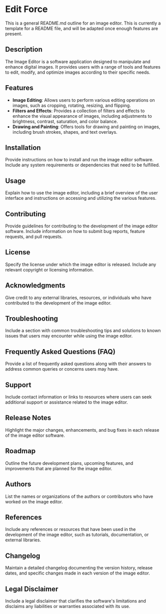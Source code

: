 # Edit Force

This is a general README.md outline for an image editor. This is currently a template for a README file, and will be adapted once enough features are present.

## Description

The Image Editor is a software application designed to manipulate and enhance digital images. It provides users with a range of tools and features to edit, modify, and optimize images according to their specific needs.

## Features

- **Image Editing**: Allows users to perform various editing operations on images, such as cropping, rotating, resizing, and flipping.
- **Filters and Effects**: Provides a collection of filters and effects to enhance the visual appearance of images, including adjustments to brightness, contrast, saturation, and color balance.
- **Drawing and Painting**: Offers tools for drawing and painting on images, including brush strokes, shapes, and text overlays.

## Installation

Provide instructions on how to install and run the image editor software. Include any system requirements or dependencies that need to be fulfilled.

## Usage

Explain how to use the image editor, including a brief overview of the user interface and instructions on accessing and utilizing the various features.

## Contributing

Provide guidelines for contributing to the development of the image editor software. Include information on how to submit bug reports, feature requests, and pull requests.

## License

Specify the license under which the image editor is released. Include any relevant copyright or licensing information.

## Acknowledgments

Give credit to any external libraries, resources, or individuals who have contributed to the development of the image editor.

## Troubleshooting

Include a section with common troubleshooting tips and solutions to known issues that users may encounter while using the image editor.

## Frequently Asked Questions (FAQ)

Provide a list of frequently asked questions along with their answers to address common queries or concerns users may have.

## Support

Include contact information or links to resources where users can seek additional support or assistance related to the image editor.

## Release Notes

Highlight the major changes, enhancements, and bug fixes in each release of the image editor software.

## Roadmap

Outline the future development plans, upcoming features, and improvements that are planned for the image editor.

## Authors

List the names or organizations of the authors or contributors who have worked on the image editor.

## References

Include any references or resources that have been used in the development of the image editor, such as tutorials, documentation, or external libraries.

## Changelog

Maintain a detailed changelog documenting the version history, release dates, and specific changes made in each version of the image editor.

## Legal Disclaimer

Include a legal disclaimer that clarifies the software's limitations and disclaims any liabilities or warranties associated with its use.
